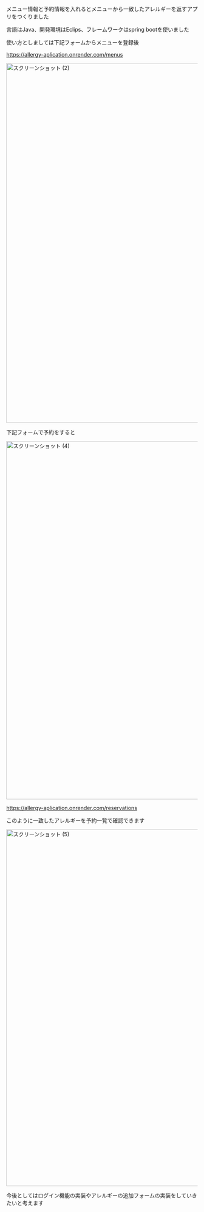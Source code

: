 メニュー情報と予約情報を入れるとメニューから一致したアレルギーを返すアプリをつくりました

言語はJava、開発環境はEclips、フレームワークはspring bootを使いました

使い方としましては下記フォームからメニューを登録後

https://allergy-aplication.onrender.com/menus

<img width="1920" height="945" alt="スクリーンショット (2)" src="https://github.com/user-attachments/assets/7ea7bed4-fb9f-4210-b0c8-e07b20b259be" />


下記フォームで予約をすると

<img width="1920" height="941" alt="スクリーンショット (4)" src="https://github.com/user-attachments/assets/23449c07-2503-4705-9369-a5946a9eab31" />


https://allergy-aplication.onrender.com/reservations

このように一致したアレルギーを予約一覧で確認できます

<img width="1920" height="937" alt="スクリーンショット (5)" src="https://github.com/user-attachments/assets/c9e8b005-8217-4846-a8fa-3156ac064f88" />

今後としてはログイン機能の実装やアレルギーの追加フォームの実装をしていきたいと考えます

